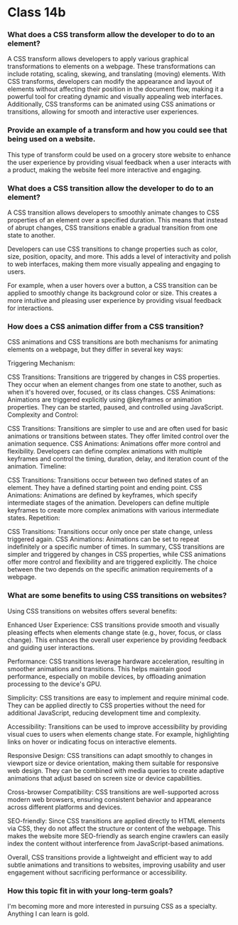 # Class 14b

### What does a CSS transform allow the developer to do to an element?

A CSS transform allows developers to apply various graphical transformations to elements on a webpage. These transformations can include rotating, scaling, skewing, and translating (moving) elements. With CSS transforms, developers can modify the appearance and layout of elements without affecting their position in the document flow, making it a powerful tool for creating dynamic and visually appealing web interfaces. Additionally, CSS transforms can be animated using CSS animations or transitions, allowing for smooth and interactive user experiences.

### Provide an example of a transform and how you could see that being used on a website.

This type of transform could be used on a grocery store website to enhance the user experience by providing visual feedback when a user interacts with a product, making the website feel more interactive and engaging.

### What does a CSS transition allow the developer to do to an element?

A CSS transition allows developers to smoothly animate changes to CSS properties of an element over a specified duration. This means that instead of abrupt changes, CSS transitions enable a gradual transition from one state to another.

Developers can use CSS transitions to change properties such as color, size, position, opacity, and more. This adds a level of interactivity and polish to web interfaces, making them more visually appealing and engaging to users.

For example, when a user hovers over a button, a CSS transition can be applied to smoothly change its background color or size. This creates a more intuitive and pleasing user experience by providing visual feedback for interactions.

### How does a CSS animation differ from a CSS transition?

CSS animations and CSS transitions are both mechanisms for animating elements on a webpage, but they differ in several key ways:

Triggering Mechanism:

CSS Transitions: Transitions are triggered by changes in CSS properties. They occur when an element changes from one state to another, such as when it's hovered over, focused, or its class changes.
CSS Animations: Animations are triggered explicitly using @keyframes or animation properties. They can be started, paused, and controlled using JavaScript.
Complexity and Control:

CSS Transitions: Transitions are simpler to use and are often used for basic animations or transitions between states. They offer limited control over the animation sequence.
CSS Animations: Animations offer more control and flexibility. Developers can define complex animations with multiple keyframes and control the timing, duration, delay, and iteration count of the animation.
Timeline:

CSS Transitions: Transitions occur between two defined states of an element. They have a defined starting point and ending point.
CSS Animations: Animations are defined by keyframes, which specify intermediate stages of the animation. Developers can define multiple keyframes to create more complex animations with various intermediate states.
Repetition:

CSS Transitions: Transitions occur only once per state change, unless triggered again.
CSS Animations: Animations can be set to repeat indefinitely or a specific number of times.
In summary, CSS transitions are simpler and triggered by changes in CSS properties, while CSS animations offer more control and flexibility and are triggered explicitly. The choice between the two depends on the specific animation requirements of a webpage.

### What are some benefits to using CSS transitions on websites?

Using CSS transitions on websites offers several benefits:

Enhanced User Experience: CSS transitions provide smooth and visually pleasing effects when elements change state (e.g., hover, focus, or class change). This enhances the overall user experience by providing feedback and guiding user interactions.

Performance: CSS transitions leverage hardware acceleration, resulting in smoother animations and transitions. This helps maintain good performance, especially on mobile devices, by offloading animation processing to the device's GPU.

Simplicity: CSS transitions are easy to implement and require minimal code. They can be applied directly to CSS properties without the need for additional JavaScript, reducing development time and complexity.

Accessibility: Transitions can be used to improve accessibility by providing visual cues to users when elements change state. For example, highlighting links on hover or indicating focus on interactive elements.

Responsive Design: CSS transitions can adapt smoothly to changes in viewport size or device orientation, making them suitable for responsive web design. They can be combined with media queries to create adaptive animations that adjust based on screen size or device capabilities.

Cross-browser Compatibility: CSS transitions are well-supported across modern web browsers, ensuring consistent behavior and appearance across different platforms and devices.

SEO-friendly: Since CSS transitions are applied directly to HTML elements via CSS, they do not affect the structure or content of the webpage. This makes the website more SEO-friendly as search engine crawlers can easily index the content without interference from JavaScript-based animations.

Overall, CSS transitions provide a lightweight and efficient way to add subtle animations and transitions to websites, improving usability and user engagement without sacrificing performance or accessibility.

### How this topic fit in with your long-term goals?

I'm becoming more and more interested in pursuing CSS as a specialty. Anything I can learn is gold.
